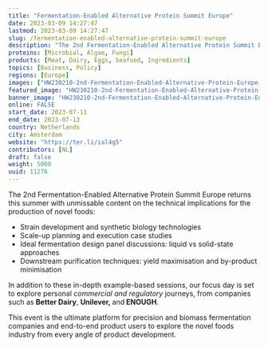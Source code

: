 ```yaml
---
title: "Fermentation-Enabled Alternative Protein Summit Europe"
date: 2023-03-09 14:27:47
lastmod: 2023-03-09 14:27:47
slug: /fermentation-enabled-alternative-protein-summit-europe
description: "The 2nd Fermentation-Enabled Alternative Protein Summit Europe returns this summer with unmissable content on the technical implications for the production of novel foods: "
proteins: [Microbial, Algae, Fungi]
products: [Meat, Dairy, Eggs, Seafood, Ingredients]
topics: [Business, Policy]
regions: [Europe]
images: ["HW230210-2nd-Fermentation-Enabled-Alternative-Protein-Europe-logo-2048x412.png","HW230210-2nd-Fermentation-Enabled-Alternative-Protein-Europe-logo-2048x412_0.png"]
featured_image: "HW230210-2nd-Fermentation-Enabled-Alternative-Protein-Europe-logo-2048x412.png"
banner_image: "HW230210-2nd-Fermentation-Enabled-Alternative-Protein-Europe-logo-2048x412_0.png"
online: FALSE
start_date: 2023-07-11
end_date: 2023-07-13
country: Netherlands
city: Amsterdam
website: "https://ter.li/ial4g5"
contributors: [NL]
draft: false
weight: 5000
uuid: 11276
---
```

<p>The 2nd Fermentation-Enabled Alternative Protein Summit Europe returns this summer with unmissable content on the technical implications for the production of novel foods: </p>
<ul>
<li>Strain development and synthetic biology technologies</li>
<li>Scale-up planning and execution case studies</li>
<li>Ideal fermentation design panel discussions: liquid vs solid-state approaches</li>
<li>Downstream purification techniques: yield maximisation and by-product minimisation</li>
</ul>
<p>In addition to these in-depth example-based sessions, our focus day is set to explore personal <em>commercial and regulatory</em> journeys, from companies such as <strong>Better Dairy</strong>, <strong>Unilever, </strong>and<strong> ENOUGH</strong>. </p>
<p>This event is the ultimate platform for precision and biomass fermentation companies and end-to-end product users to explore the novel foods industry from every angle of product development.</p>
